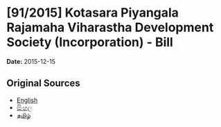 # [91/2015] Kotasara Piyangala Rajamaha Viharastha Development Society (Incorporation) - Bill

**Date:** 2015-12-15

## Original Sources

- [English](https://documents.gov.lk/view/bills/2015/12/91-2015_E.pdf)
- [සිංහල](https://documents.gov.lk/view/bills/2015/12/91-2015_S.pdf)
- [தமிழ்](https://documents.gov.lk/view/bills/2015/12/91-2015_T.pdf)
